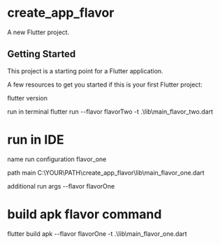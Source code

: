 # create_app_flavor

A new Flutter project.

## Getting Started

This project is a starting point for a Flutter application.

A few resources to get you started if this is your first Flutter project:

flutter version

run in terminal
flutter run --flavor flavorTwo -t .\lib\main_flavor_two.dart

# run in IDE

name run configuration
flavor_one

path main
C:\YOUR\PATH\create_app_flavor\lib\main_flavor_one.dart

additional run args
--flavor flavorOne

# build apk flavor command

flutter build apk --flavor flavorOne -t .\lib\main_flavor_one.dart
